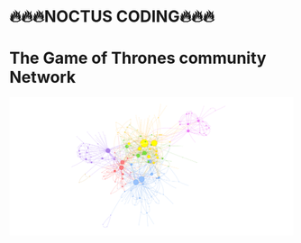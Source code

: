 
# 🔥🔥🔥NOCTUS CODING🔥🔥🔥

# The Game of Thrones community Network


![alt text](https://github.com/AyeshGK/the_GOT_network/blob/main/book-1-community.png)
